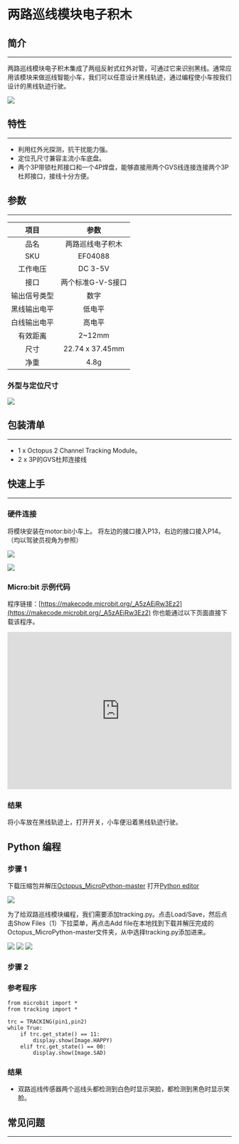 # 两路巡线模块电子积木

## 简介
---
两路巡线模块电子积木集成了两组反射式红外对管，可通过它来识别黑线。通常应用该模块来做巡线智能小车，我们可以任意设计黑线轨迹，通过编程使小车按我们设计的黑线轨迹行驶。

![](./images/04088_01.png)

## 特性
---
- 利用红外光探测，抗干扰能力强。
- 定位孔尺寸兼容主流小车底盘。
- 两个3P带锁杜邦接口和一个4P焊盘，能够直接用两个GVS线连接连接两个3P杜邦接口，接线十分方便。

## 参数
---

项目 | 参数 
:-: | :-: 
品名|两路巡线电子积木
SKU|EF04088
工作电压|DC 3-5V
接口|两个标准G-V-S接口
输出信号类型|数字
黑线输出电平|低电平
白线输出电平|高电平
有效距离|2~12mm
尺寸|22.74 x 37.45mm
净重|4.8g

### 外型与定位尺寸
![](./images/u76NzbX.png)

## 包装清单
---
- 1 x Octopus 2 Channel Tracking Module。
- 2 x 3P的GVS杜邦连接线 

## 快速上手
---
### 硬件连接
将模块安装在motor:bit小车上。
将左边的接口接入P13，右边的接口接入P14。（均以驾驶员视角为参照）

![](./images/iNdkjrq.jpg) 

![](./images/Y7tolMD.jpg)

### Micro:bit 示例代码
程序链接：[https://makecode.microbit.org/_A5zAEjRw3Ez2](https://makecode.microbit.org/_A5zAEjRw3Ez2)
你也能通过以下页面直接下载该程序。
<div style="position:relative;height:0;padding-bottom:70%;overflow:hidden;"><iframe style="position:absolute;top:0;left:0;width:100%;height:100%;" src="https://makecode.microbit.org/#pub:_A5zAEjRw3Ez2" frameborder="0" sandbox="allow-popups allow-forms allow-scripts allow-same-origin"></iframe></div>

### 结果
将小车放在黑线轨迹上，打开开关，小车便沿着黑线轨迹行驶。


## Python 编程

### 步骤 1
下载压缩包并解压[Octopus_MicroPython-master](https://github.com/lionyhw/Octopus_MicroPython/archive/master.zip)
打开[Python editor](https://python.microbit.org/v/2.0)

![](./images/05001_07.png)

为了给双路巡线模块编程，我们需要添加tracking.py。点击Load/Save，然后点击Show Files（1）下拉菜单，再点击Add file在本地找到下载并解压完成的Octopus_MicroPython-master文件夹，从中选择tracking.py添加进来。

![](./images/05001_08.png)
![](./images/05001_09.png)
![](./images/04088_10.png)

### 步骤 2
### 参考程序
```
from microbit import *
from tracking import *

trc = TRACKING(pin1,pin2)
while True:
    if trc.get_state() == 11:
        display.show(Image.HAPPY)
    elif trc.get_state() == 00:
        display.show(Image.SAD)
```


### 结果
- 双路巡线传感器两个巡线头都检测到白色时显示哭脸，都检测到黑色时显示笑脸。


## 常见问题
---
